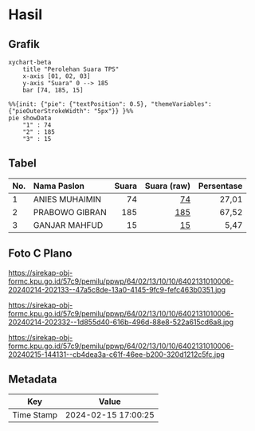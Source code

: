 # Hasil

## Grafik

```mermaid
xychart-beta
    title "Perolehan Suara TPS"
    x-axis [01, 02, 03]
    y-axis "Suara" 0 --> 185
    bar [74, 185, 15]
```

```mermaid
%%{init: {"pie": {"textPosition": 0.5}, "themeVariables": {"pieOuterStrokeWidth": "5px"}} }%%
pie showData
    "1" : 74
    "2" : 185
    "3" : 15
```

## Tabel

| No. | Nama Paslon    | Suara | Suara (raw) | Persentase |
|:--- |:-------------- | -----:| -----------:| ----------:|
| 1   | ANIES MUHAIMIN | 74    | [74][p-1]   | 27,01      |
| 2   | PRABOWO GIBRAN | 185   | [185][p-2]  | 67,52      |
| 3   | GANJAR MAHFUD  | 15    | [15][p-3]   | 5,47       |


[p-1]: https://github.com/gigit-pemilu/pemilu-2024-64-kalimantan-timur/blob/main/pilpres/hitung-suara/sub/64-kalimantan-timur/sub/02-kutai-kartanegara/sub/13-samboja/sub/1010-samboja-kuala/sub/006-tps/sub/paslon-1.txt
[p-2]: https://github.com/gigit-pemilu/pemilu-2024-64-kalimantan-timur/blob/main/pilpres/hitung-suara/sub/64-kalimantan-timur/sub/02-kutai-kartanegara/sub/13-samboja/sub/1010-samboja-kuala/sub/006-tps/sub/paslon-2.txt
[p-3]: https://github.com/gigit-pemilu/pemilu-2024-64-kalimantan-timur/blob/main/pilpres/hitung-suara/sub/64-kalimantan-timur/sub/02-kutai-kartanegara/sub/13-samboja/sub/1010-samboja-kuala/sub/006-tps/sub/paslon-3.txt

## Foto C Plano

https://sirekap-obj-formc.kpu.go.id/57c9/pemilu/ppwp/64/02/13/10/10/6402131010006-20240214-202133--47a5c8de-13a0-4145-9fc9-fefc463b0351.jpg

https://sirekap-obj-formc.kpu.go.id/57c9/pemilu/ppwp/64/02/13/10/10/6402131010006-20240214-202332--1d855d40-616b-496d-88e8-522a615cd6a8.jpg

https://sirekap-obj-formc.kpu.go.id/57c9/pemilu/ppwp/64/02/13/10/10/6402131010006-20240215-144131--cb4dea3a-c61f-46ee-b200-320d1212c5fc.jpg


## Metadata

| Key        | Value               |
| ---------- | ------------------- |
| Time Stamp | 2024-02-15 17:00:25 |



